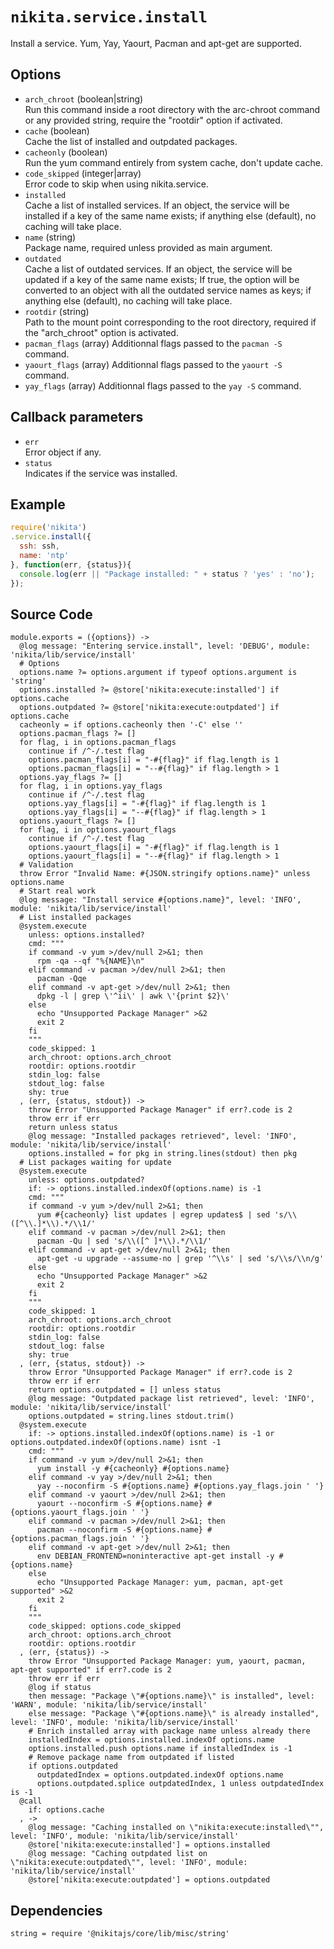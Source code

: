 
# `nikita.service.install`

Install a service. Yum, Yay, Yaourt, Pacman and apt-get are supported.

## Options

* `arch_chroot` (boolean|string)   
  Run this command inside a root directory with the arc-chroot command or any
  provided string, require the "rootdir" option if activated.
* `cache` (boolean)   
  Cache the list of installed and outpdated packages.
* `cacheonly` (boolean)   
  Run the yum command entirely from system cache, don't update cache.
* `code_skipped` (integer|array)   
   Error code to skip when using nikita.service.
* `installed`   
  Cache a list of installed services. If an object, the service will be
  installed if a key of the same name exists; if anything else (default), no
  caching will take place.
* `name` (string)   
  Package name, required unless provided as main argument.
* `outdated`   
  Cache a list of outdated services. If an object, the service will be updated
  if a key of the same name exists; If true, the option will be converted to
  an object with all the outdated service names as keys; if anything else
  (default), no caching will take place.
* `rootdir` (string)   
  Path to the mount point corresponding to the root directory, required if
  the "arch_chroot" option is activated.
* `pacman_flags` (array)
  Additionnal flags passed to the `pacman -S` command.
* `yaourt_flags` (array)
  Additionnal flags passed to the `yaourt -S` command.
* `yay_flags` (array)
  Additionnal flags passed to the `yay -S` command.

## Callback parameters

* `err`   
  Error object if any.   
* `status`   
  Indicates if the service was installed.   

## Example

```js
require('nikita')
.service.install({
  ssh: ssh,
  name: 'ntp'
}, function(err, {status}){
  console.log(err || "Package installed: " + status ? 'yes' : 'no');
});
```

## Source Code

    module.exports = ({options}) ->
      @log message: "Entering service.install", level: 'DEBUG', module: 'nikita/lib/service/install'
      # Options
      options.name ?= options.argument if typeof options.argument is 'string'
      options.installed ?= @store['nikita:execute:installed'] if options.cache
      options.outpdated ?= @store['nikita:execute:outpdated'] if options.cache
      cacheonly = if options.cacheonly then '-C' else ''
      options.pacman_flags ?= []
      for flag, i in options.pacman_flags
        continue if /^-/.test flag
        options.pacman_flags[i] = "-#{flag}" if flag.length is 1
        options.pacman_flags[i] = "--#{flag}" if flag.length > 1
      options.yay_flags ?= []
      for flag, i in options.yay_flags
        continue if /^-/.test flag
        options.yay_flags[i] = "-#{flag}" if flag.length is 1
        options.yay_flags[i] = "--#{flag}" if flag.length > 1
      options.yaourt_flags ?= []
      for flag, i in options.yaourt_flags
        continue if /^-/.test flag
        options.yaourt_flags[i] = "-#{flag}" if flag.length is 1
        options.yaourt_flags[i] = "--#{flag}" if flag.length > 1
      # Validation
      throw Error "Invalid Name: #{JSON.stringify options.name}" unless options.name
      # Start real work
      @log message: "Install service #{options.name}", level: 'INFO', module: 'nikita/lib/service/install'
      # List installed packages
      @system.execute
        unless: options.installed?
        cmd: """
        if command -v yum >/dev/null 2>&1; then
          rpm -qa --qf "%{NAME}\n"
        elif command -v pacman >/dev/null 2>&1; then
          pacman -Qqe
        elif command -v apt-get >/dev/null 2>&1; then
          dpkg -l | grep \'^ii\' | awk \'{print $2}\'
        else
          echo "Unsupported Package Manager" >&2
          exit 2
        fi
        """
        code_skipped: 1
        arch_chroot: options.arch_chroot
        rootdir: options.rootdir
        stdin_log: false
        stdout_log: false
        shy: true
      , (err, {status, stdout}) ->
        throw Error "Unsupported Package Manager" if err?.code is 2
        throw err if err
        return unless status
        @log message: "Installed packages retrieved", level: 'INFO', module: 'nikita/lib/service/install'
        options.installed = for pkg in string.lines(stdout) then pkg
      # List packages waiting for update
      @system.execute
        unless: options.outpdated?
        if: -> options.installed.indexOf(options.name) is -1
        cmd: """
        if command -v yum >/dev/null 2>&1; then
          yum #{cacheonly} list updates | egrep updates$ | sed 's/\\([^\\.]*\\).*/\\1/'
        elif command -v pacman >/dev/null 2>&1; then
          pacman -Qu | sed 's/\\([^ ]*\\).*/\\1/'
        elif command -v apt-get >/dev/null 2>&1; then
          apt-get -u upgrade --assume-no | grep '^\\s' | sed 's/\\s/\\n/g'
        else
          echo "Unsupported Package Manager" >&2
          exit 2
        fi
        """
        code_skipped: 1
        arch_chroot: options.arch_chroot
        rootdir: options.rootdir
        stdin_log: false
        stdout_log: false
        shy: true
      , (err, {status, stdout}) ->
        throw Error "Unsupported Package Manager" if err?.code is 2
        throw err if err
        return options.outpdated = [] unless status
        @log message: "Outpdated package list retrieved", level: 'INFO', module: 'nikita/lib/service/install'
        options.outpdated = string.lines stdout.trim()
      @system.execute
        if: -> options.installed.indexOf(options.name) is -1 or options.outpdated.indexOf(options.name) isnt -1
        cmd: """
        if command -v yum >/dev/null 2>&1; then
          yum install -y #{cacheonly} #{options.name}
        elif command -v yay >/dev/null 2>&1; then
          yay --noconfirm -S #{options.name} #{options.yay_flags.join ' '}
        elif command -v yaourt >/dev/null 2>&1; then
          yaourt --noconfirm -S #{options.name} #{options.yaourt_flags.join ' '}
        elif command -v pacman >/dev/null 2>&1; then
          pacman --noconfirm -S #{options.name} #{options.pacman_flags.join ' '}
        elif command -v apt-get >/dev/null 2>&1; then
          env DEBIAN_FRONTEND=noninteractive apt-get install -y #{options.name}
        else
          echo "Unsupported Package Manager: yum, pacman, apt-get supported" >&2
          exit 2
        fi
        """
        code_skipped: options.code_skipped
        arch_chroot: options.arch_chroot
        rootdir: options.rootdir
      , (err, {status}) ->
        throw Error "Unsupported Package Manager: yum, yaourt, pacman, apt-get supported" if err?.code is 2
        throw err if err
        @log if status
        then message: "Package \"#{options.name}\" is installed", level: 'WARN', module: 'nikita/lib/service/install'
        else message: "Package \"#{options.name}\" is already installed", level: 'INFO', module: 'nikita/lib/service/install'
        # Enrich installed array with package name unless already there
        installedIndex = options.installed.indexOf options.name
        options.installed.push options.name if installedIndex is -1
        # Remove package name from outpdated if listed
        if options.outpdated
          outpdatedIndex = options.outpdated.indexOf options.name
          options.outpdated.splice outpdatedIndex, 1 unless outpdatedIndex is -1
      @call
        if: options.cache
      , ->
        @log message: "Caching installed on \"nikita:execute:installed\"", level: 'INFO', module: 'nikita/lib/service/install'
        @store['nikita:execute:installed'] = options.installed
        @log message: "Caching outpdated list on \"nikita:execute:outpdated\"", level: 'INFO', module: 'nikita/lib/service/install'
        @store['nikita:execute:outpdated'] = options.outpdated

## Dependencies

    string = require '@nikitajs/core/lib/misc/string'
